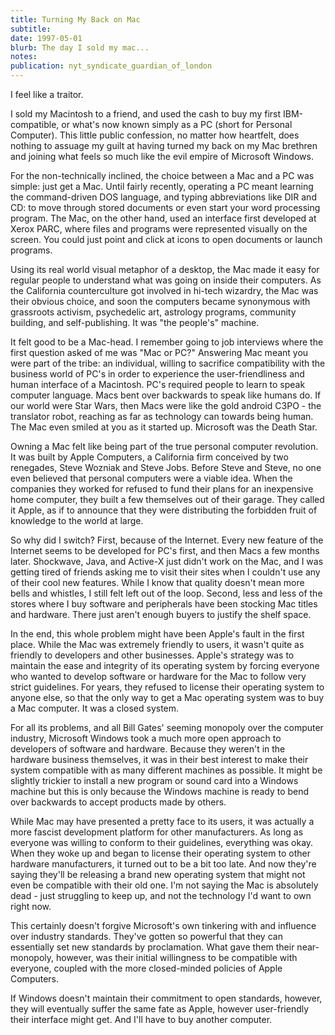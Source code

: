 ```yaml
---
title: Turning My Back on Mac
subtitle: 
date: 1997-05-01
blurb: The day I sold my mac...
notes: 
publication: nyt_syndicate_guardian_of_london
---
```


I feel like a traitor.

I sold my Macintosh to a friend, and used the cash to buy my first IBM-compatible, or what's now known simply as a PC (short for Personal Computer). This little public confession, no matter how heartfelt, does nothing to assuage my guilt at having turned my back on my Mac brethren and joining what feels so much like the evil empire of Microsoft Windows.

For the non-technically inclined, the choice between a Mac and a PC was simple: just get a Mac. Until fairly recently, operating a PC meant learning the command-driven DOS language, and typing abbreviations like DIR and CD: to move through stored documents or even start your word processing program. The Mac, on the other hand, used an interface first developed at Xerox PARC, where files and programs were represented visually on the screen. You could just point and click at icons to open documents or launch programs.

Using its real world visual metaphor of a desktop, the Mac made it easy for regular people to understand what was going on inside their computers. As the California counterculture got involved in hi-tech wizardry, the Mac was their obvious choice, and soon the computers became synonymous with grassroots activism, psychedelic art, astrology programs, community building, and self-publishing. It was "the people's" machine.

It felt good to be a Mac-head. I remember going to job interviews where the first question asked of me was "Mac or PC?" Answering Mac meant you were part of the tribe: an individual, willing to sacrifice compatibility with the business world of PC's in order to experience the user-friendliness and human interface of a Macintosh. PC's required people to learn to speak computer language. Macs bent over backwards to speak like humans do. If our world were Star Wars, then Macs were like the gold android C3PO - the translator robot, reaching as far as technology can towards being human. The Mac even smiled at you as it started up. Microsoft was the Death Star.

Owning a Mac felt like being part of the true personal computer revolution. It was built by Apple Computers, a California firm conceived by two renegades, Steve Wozniak and Steve Jobs. Before Steve and Steve, no one even believed that personal computers were a viable idea. When the companies they worked for refused to fund their plans for an inexpensive home computer, they built a few themselves out of their garage. They called it Apple, as if to announce that they were distributing the forbidden fruit of knowledge to the world at large.

So why did I switch? First, because of the Internet. Every new feature of the Internet seems to be developed for PC's first, and then Macs a few months later. Shockwave, Java, and Active-X just didn't work on the Mac, and I was getting tired of friends asking me to visit their sites when I couldn't use any of their cool new features. While I know that quality doesn't mean more bells and whistles, I still felt left out of the loop. Second, less and less of the stores where I buy software and peripherals have been stocking Mac titles and hardware. There just aren't enough buyers to justify the shelf space.

In the end, this whole problem might have been Apple's fault in the first place. While the Mac was extremely friendly to users, it wasn't quite as friendly to developers and other businesses. Apple's strategy was to maintain the ease and integrity of its operating system by forcing everyone who wanted to develop software or hardware for the Mac to follow very strict guidelines. For years, they refused to license their operating system to anyone else, so that the only way to get a Mac operating system was to buy a Mac computer. It was a closed system.

For all its problems, and all Bill Gates' seeming monopoly over the computer industry, Microsoft Windows took a much more open approach to developers of software and hardware. Because they weren't in the hardware business themselves, it was in their best interest to make their system compatible with as many different machines as possible. It might be slightly trickier to install a new program or sound card into a Windows machine but this is only because the Windows machine is ready to bend over backwards to accept products made by others.

While Mac may have presented a pretty face to its users, it was actually a more fascist development platform for other manufacturers. As long as everyone was willing to conform to their guidelines, everything was okay. When they woke up and began to license their operating system to other hardware manufacturers, it turned out to be a bit too late. And now they're saying they'll be releasing a brand new operating system that might not even be compatible with their old one. I'm not saying the Mac is absolutely dead - just struggling to keep up, and not the technology I'd want to own right now.

This certainly doesn't forgive Microsoft's own tinkering with and influence over industry standards. They've gotten so powerful that they can essentially set new standards by proclamation. What gave them their near-monopoly, however, was their initial willingness to be compatible with everyone, coupled with the more closed-minded policies of Apple Computers.

If Windows doesn't maintain their commitment to open standards, however, they will eventually suffer the same fate as Apple, however user-friendly their interface might get. And I'll have to buy another computer.

